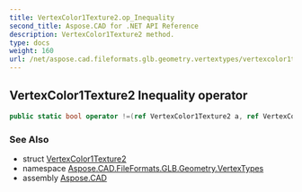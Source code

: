 ```yaml
---
title: VertexColor1Texture2.op_Inequality
second_title: Aspose.CAD for .NET API Reference
description: VertexColor1Texture2 method. 
type: docs
weight: 160
url: /net/aspose.cad.fileformats.glb.geometry.vertextypes/vertexcolor1texture2/op_inequality/
---
```

## VertexColor1Texture2 Inequality operator

```csharp
public static bool operator !=(ref VertexColor1Texture2 a, ref VertexColor1Texture2 b)
```

### See Also

* struct [VertexColor1Texture2](../)
* namespace [Aspose.CAD.FileFormats.GLB.Geometry.VertexTypes](../../vertexcolor1texture2/)
* assembly [Aspose.CAD](../../../)


